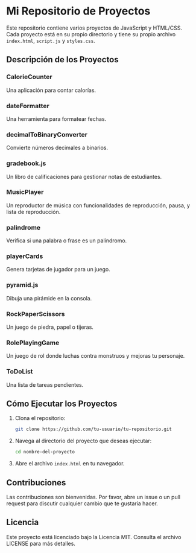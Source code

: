 # Mi Repositorio de Proyectos

Este repositorio contiene varios proyectos de JavaScript y HTML/CSS. Cada proyecto está en su propio directorio y tiene su propio archivo `index.html`, `script.js` y `styles.css`.

## Descripción de los Proyectos

### CalorieCounter
Una aplicación para contar calorías.

### dateFormatter
Una herramienta para formatear fechas.

### decimalToBinaryConverter
Convierte números decimales a binarios.

### gradebook.js
Un libro de calificaciones para gestionar notas de estudiantes.

### MusicPlayer
Un reproductor de música con funcionalidades de reproducción, pausa, y lista de reproducción.

### palindrome
Verifica si una palabra o frase es un palíndromo.

### playerCards
Genera tarjetas de jugador para un juego.

### pyramid.js
Dibuja una pirámide en la consola.

### RockPaperScissors
Un juego de piedra, papel o tijeras.

### RolePlayingGame
Un juego de rol donde luchas contra monstruos y mejoras tu personaje.

### ToDoList
Una lista de tareas pendientes.

## Cómo Ejecutar los Proyectos

1. Clona el repositorio:
    ```sh
    git clone https://github.com/tu-usuario/tu-repositorio.git
    ```

2. Navega al directorio del proyecto que deseas ejecutar:
    ```sh
    cd nombre-del-proyecto
    ```

3. Abre el archivo `index.html` en tu navegador.

## Contribuciones

Las contribuciones son bienvenidas. Por favor, abre un issue o un pull request para discutir cualquier cambio que te gustaría hacer.

## Licencia

Este proyecto está licenciado bajo la Licencia MIT. Consulta el archivo LICENSE para más detalles.